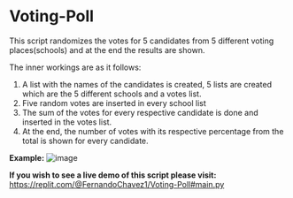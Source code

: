 # Voting-Poll

This script randomizes the votes for 5 candidates from 5 different voting places(schools) and at the end the results are shown.

The inner workings are as it follows:
1. A list with the names of the candidates is created, 5 lists are created which are the 5 different schools and a votes list.
2. Five random votes are inserted in every school list
3. The sum of the votes for every respective candidate is done and inserted in the votes list.
4. At the end, the number of votes with its respective percentage from the total is shown for every candidate.

**Example:**
![image](https://user-images.githubusercontent.com/48636616/132336326-97926894-8fb1-4b3f-a753-f2e2ceba6a6f.png)

**If you wish to see a live demo of this script please visit:** https://replit.com/@FernandoChavez1/Voting-Poll#main.py
